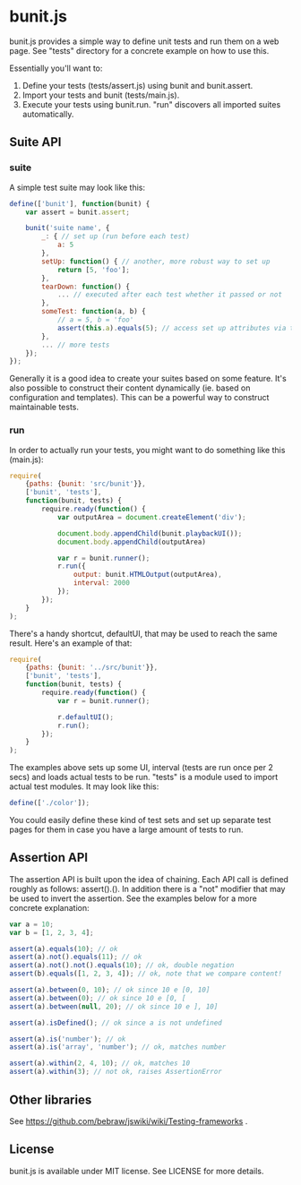 bunit.js
========

bunit.js provides a simple way to define unit tests and run them on a web page. See "tests" directory for a concrete example on how to use this.

Essentially you'll want to:

1. Define your tests (tests/assert.js) using bunit and bunit.assert.
2. Import your tests and bunit (tests/main.js).
3. Execute your tests using bunit.run. "run" discovers all imported suites automatically.

Suite API
---------

### suite

A simple test suite may look like this:

```javascript
define(['bunit'], function(bunit) {
    var assert = bunit.assert;

    bunit('suite name', {
        _: { // set up (run before each test)
            a: 5
        },
        setUp: function() { // another, more robust way to set up
            return [5, 'foo'];
        },
        tearDown: function() {
            ... // executed after each test whether it passed or not
        },
        someTest: function(a, b) {
            // a = 5, b = 'foo'
            assert(this.a).equals(5); // access set up attributes via this
        },
        ... // more tests
    });
});

```

Generally it is a good idea to create your suites based on some feature. It's also possible to construct their content dynamically (ie. based on configuration and templates). This can be a powerful way to construct maintainable tests.


### run

In order to actually run your tests, you might want to do something like this (main.js):

```javascript
require(
    {paths: {bunit: 'src/bunit'}},
    ['bunit', 'tests'],
    function(bunit, tests) {
        require.ready(function() {
            var outputArea = document.createElement('div');

            document.body.appendChild(bunit.playbackUI());
            document.body.appendChild(outputArea)

            var r = bunit.runner();
            r.run({
                output: bunit.HTMLOutput(outputArea),
                interval: 2000
            });
        });
    }
);
```

There's a handy shortcut, defaultUI, that may be used to reach the same result. Here's an example of that:

```javascript
require(
    {paths: {bunit: '../src/bunit'}},
    ['bunit', 'tests'],
    function(bunit, tests) {
        require.ready(function() {
            var r = bunit.runner();

            r.defaultUI();
            r.run();
        });
    }
);
```

The examples above sets up some UI, interval (tests are run once per 2 secs) and loads actual tests to be run. "tests" is a module used to import actual test modules. It may look like this:

```javascript
define(['./color']);
```

You could easily define these kind of test sets and set up separate test pages for them in case you have a large amount of tests to run.

Assertion API
-------------

The assertion API is built upon the idea of chaining. Each API call is defined roughly as follows: assert(<given value>).<action>(<expected value>). In addition there is a "not" modifier that may be used to invert the assertion. See the examples below for a more concrete explanation:

```javascript
var a = 10;
var b = [1, 2, 3, 4];

assert(a).equals(10); // ok
assert(a).not().equals(11); // ok
assert(a).not().not().equals(10); // ok, double negation
assert(b).equals([1, 2, 3, 4]); // ok, note that we compare content!

assert(a).between(0, 10); // ok since 10 e [0, 10]
assert(a).between(0); // ok since 10 e [0, [
assert(a).between(null, 20); // ok since 10 e ], 10]

assert(a).isDefined(); // ok since a is not undefined

assert(a).is('number'); // ok
assert(a).is('array', 'number'); // ok, matches number

assert(a).within(2, 4, 10); // ok, matches 10
assert(a).within(3); // not ok, raises AssertionError
```

Other libraries
---------------

See https://github.com/bebraw/jswiki/wiki/Testing-frameworks .

License
-------

bunit.js is available under MIT license. See LICENSE for more details.
